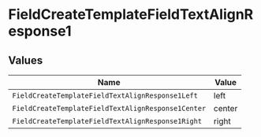 # FieldCreateTemplateFieldTextAlignResponse1


## Values

| Name                                               | Value                                              |
| -------------------------------------------------- | -------------------------------------------------- |
| `FieldCreateTemplateFieldTextAlignResponse1Left`   | left                                               |
| `FieldCreateTemplateFieldTextAlignResponse1Center` | center                                             |
| `FieldCreateTemplateFieldTextAlignResponse1Right`  | right                                              |